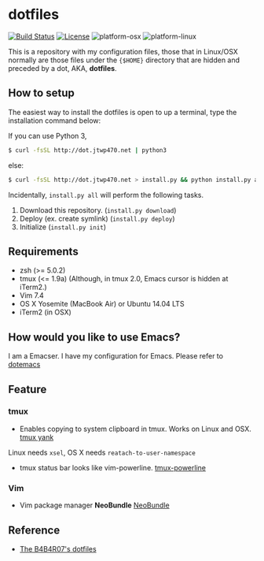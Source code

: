 # dotfiles
[![Build Status](https://travis-ci.org/jtwp470/dotfiles.svg)](https://travis-ci.org/jtwp470/dotfiles)
[![License](http://img.shields.io/:license-mit-blue.svg)](http://jtwp470.mit-license.org/)
![platform-osx](https://img.shields.io/badge/platform-osx-blue.svg?style=flat-square)
![platform-linux](https://img.shields.io/badge/platform-Linux-blue.svg?style=flat-square)

This is a repository with my configuration files, those that in Linux/OSX normally are those files under the ```{$HOME}``` directory that are hidden and preceded by a dot, AKA, **dotfiles**.


## How to setup

The easiest way to install the dotfiles is open to up a terminal, type the installation command below:

If you can use Python 3,

```bash
$ curl -fsSL http://dot.jtwp470.net | python3
```

else:

```bash
$ curl -fsSL http://dot.jtwp470.net > install.py && python install.py all
```

Incidentally, ```install.py all``` will perform the following tasks.

1. Download this repository. (```install.py download```)
2. Deploy (ex. create symlink) (```install.py deploy```)
3. Initialize (```install.py init```)

## Requirements

* zsh  (>= 5.0.2)
* tmux (<= 1.9a) (Although, in tmux 2.0, Emacs cursor is hidden at iTerm2.)
* Vim 7.4
* OS X Yosemite (MacBook Air) or Ubuntu 14.04 LTS
* iTerm2 (in OSX)

## How would you like to use Emacs?
I am a Emacser. I have my configuration for Emacs. Please refer to [dotemacs](https://github.com/jtwp470/dotemacs)

## Feature
### tmux

* Enables copying to system clipboard in tmux. Works on Linux and OSX.
[tmux yank](https://github.com/tmux-plugins/tmux-yank)

Linux needs ```xsel```, OS X needs ```reatach-to-user-namespace```
* tmux status bar looks like vim-powerline. [tmux-powerline](https://github.com/erikw/tmux-powerline)

### Vim

* Vim package manager **NeoBundle** [NeoBundle](https://github.com/Shougo/neobundle.vim)

## Reference

* [The B4B4R07's dotfiles](https://github.com/b4b4r07/dotfiles)
